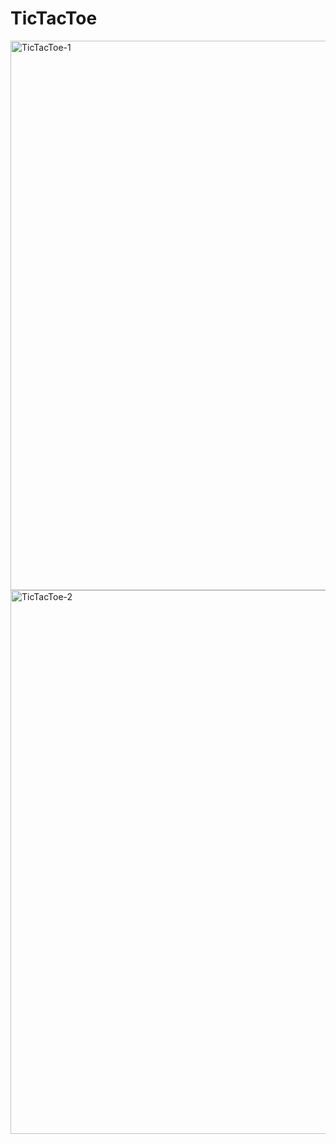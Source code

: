 # TicTacToe

<img width="879" alt="TicTacToe-1" src="https://user-images.githubusercontent.com/62032144/144182263-9bb12459-56d4-4830-834c-9d020143b2ee.PNG">

<img width="870" alt="TicTacToe-2" src="https://user-images.githubusercontent.com/62032144/144182589-087f69b0-fe9e-451c-82f2-4e7a3e12918c.PNG">

